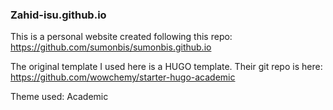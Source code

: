 ###  Zahid-isu.github.io

This is a personal website created following this repo: https://github.com/sumonbis/sumonbis.github.io

The original template I used here is a HUGO template. Their git repo is here: https://github.com/wowchemy/starter-hugo-academic

Theme used: Academic